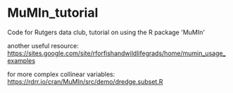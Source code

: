 # MuMIn_tutorial
Code for Rutgers data club, tutorial on using the R package 'MuMIn'

another useful resource: https://sites.google.com/site/rforfishandwildlifegrads/home/mumin_usage_examples

for more complex collinear variables: https://rdrr.io/cran/MuMIn/src/demo/dredge.subset.R
